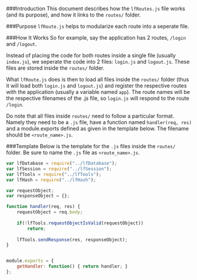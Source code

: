###Introduction
This document describes how the `lfRoutes.js` file works (and its purpose), and how it links to the `routes/` folder.

###Purpose
`lfRoute.js` helps to modularize each route into a seperate file.

###How It Works
So for example, say the application has 2 routes, `/login` and `/logout`.

Instead of placing the code for both routes inside a single file (usually `index.js`),
we seperate the code into 2 files: `login.js` and `logout.js`. These files are stored
inside the `routes/` folder.

What `lfRoute.js` does is then to load all files inside the `routes/` folder (thus it
will load both `login.js` and `logout.js`) and register the respective routes with the
application (usually a variable named `app`). The route names will be the respective
filenames of the .js file, so `login.js` will respond to the route `/login`.

Do note that all files inside `routes/` need to follow a particular format. Namely they
need to be a `.js` file, have a function named `handler(req, res)` and a module.exports
defined as given in the template below. The filename should be `<route_name>.js`.

###Template
Below is the template for the `.js` files inside the `routes/` folder. Be sure to name
the `.js` file as `<route_name>.js`.

```javascript
var lfDatabase = require("../lfDatabase");
var lfSession = require("../lfSession");
var lfTools = require("../lfTools");
var lfHash = require("../lfHash");

var requestObject;
var responseObject = {};

function handler(req, res) {
	requestObject = req.body;
	
	if(!lfTools.requestObjectIsValid(requestObject))
		return;
	
	lfTools.sendResponse(res, responseObject);
}


module.exports = {
	getHandler: function() { return handler; }
};
```